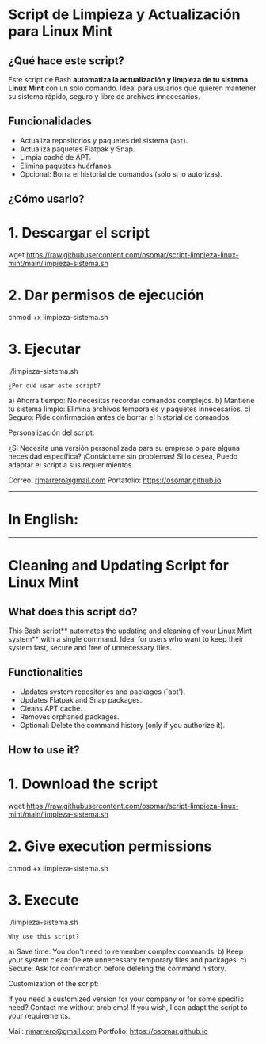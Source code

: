 # Script de Limpieza y Actualización para Linux Mint

## ¿Qué hace este script?

Este script de Bash **automatiza la actualización y limpieza de tu sistema Linux Mint** con un solo comando. Ideal para usuarios que quieren mantener su sistema rápido, seguro y libre de archivos innecesarios.

## Funcionalidades

- Actualiza repositorios y paquetes del sistema (`apt`).
- Actualiza paquetes Flatpak y Snap.
- Limpia caché de APT.
- Elimina paquetes huérfanos.
- Opcional: Borra el historial de comandos (solo si lo autorizas).

## ¿Cómo usarlo?

# 1. Descargar el script
wget https://raw.githubusercontent.com/osomar/script-limpieza-linux-mint/main/limpieza-sistema.sh

# 2. Dar permisos de ejecución
chmod +x limpieza-sistema.sh

# 3. Ejecutar
./limpieza-sistema.sh

    ¿Por qué usar este script?
   
a) Ahorra tiempo: No necesitas recordar comandos complejos.
b) Mantiene tu sistema limpio: Elimina archivos temporales y paquetes innecesarios.
c) Seguro: Pide confirmación antes de borrar el historial de comandos.

Personalización del script:

¿Si Necesita una versión personalizada para su empresa o para alguna necesidad específica?
¡Contáctame sin problemas! Si lo desea, Puedo adaptar el script a sus requerimientos.

Correo: rjmarrero@gmail.com
Portafolio: https://osomar.github.io

---

# In English:

---

# Cleaning and Updating Script for Linux Mint

## What does this script do?

This Bash script** automates the updating and cleaning of your Linux Mint system** with a single command. Ideal for users who want to keep their system fast, secure and free of unnecessary files.

## Functionalities

- Updates system repositories and packages (`apt').
- Updates Flatpak and Snap packages.
- Cleans APT cache.
- Removes orphaned packages.
- Optional: Delete the command history (only if you authorize it).

## How to use it?

# 1. Download the script
wget https://raw.githubusercontent.com/osomar/script-limpieza-linux-mint/main/limpieza-sistema.sh

# 2. Give execution permissions
chmod +x limpieza-sistema.sh

# 3. Execute
./limpieza-sistema.sh

    Why use this script?
   
a) Save time: You don't need to remember complex commands.
b) Keep your system clean: Delete unnecessary temporary files and packages.
c) Secure: Ask for confirmation before deleting the command history.

Customization of the script:

If you need a customized version for your company or for some specific need?
Contact me without problems! If you wish, I can adapt the script to your requirements.

Mail: rjmarrero@gmail.com
Portfolio: https://osomar.github.io
